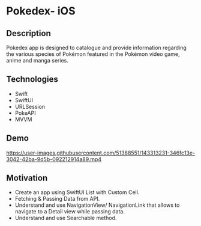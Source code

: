 # Pokedex- iOS

## Description
Pokedex app is designed to catalogue and provide information regarding the various species of Pokémon featured in the Pokémon video game, anime and manga series. 

## Technologies
- Swift 
- SwiftUI 
- URLSession
- PokeAPI
- MVVM 

## Demo

https://user-images.githubusercontent.com/51388551/143313231-346fc13e-3042-42ba-9d5b-092212914a89.mp4



## Motivation
- Create an app using SwiftUI List with Custom Cell.
- Fetching & Passing Data from API.
- Understand and use NavigationView/ NavigationLink that allows to navigate to a Detail view while passing data.
- Understand and use Searchable method.
